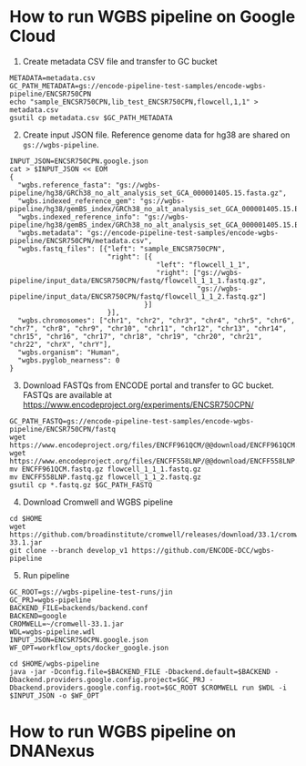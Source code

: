 # How to run WGBS pipeline on Google Cloud

1) Create metadata CSV file and transfer to GC bucket
```
METADATA=metadata.csv
GC_PATH_METADATA=gs://encode-pipeline-test-samples/encode-wgbs-pipeline/ENCSR750CPN
echo "sample_ENCSR750CPN,lib_test_ENCSR750CPN,flowcell,1,1" > metadata.csv
gsutil cp metadata.csv $GC_PATH_METADATA
```

2) Create input JSON file. Reference genome data for hg38 are shared on `gs://wgbs-pipeline`.
```
INPUT_JSON=ENCSR750CPN.google.json
cat > $INPUT_JSON << EOM
{
  "wgbs.reference_fasta": "gs://wgbs-pipeline/hg38/GRCh38_no_alt_analysis_set_GCA_000001405.15.fasta.gz",
  "wgbs.indexed_reference_gem": "gs://wgbs-pipeline/hg38/gemBS_index/GRCh38_no_alt_analysis_set_GCA_000001405.15.BS.gem",
  "wgbs.indexed_reference_info": "gs://wgbs-pipeline/hg38/gemBS_index/GRCh38_no_alt_analysis_set_GCA_000001405.15.BS.info",
  "wgbs.metadata": "gs://encode-pipeline-test-samples/encode-wgbs-pipeline/ENCSR750CPN/metadata.csv",
  "wgbs.fastq_files": [{"left": "sample_ENCSR750CPN", 
  						"right": [{
  									"left": "flowcell_1_1", 
  								   	"right": ["gs://wgbs-pipeline/input_data/ENCSR750CPN/fastq/flowcell_1_1_1.fastq.gz",
  				  							  "gs://wgbs-pipeline/input_data/ENCSR750CPN/fastq/flowcell_1_1_2.fastq.gz"]
  								 }]
  					    }],
  "wgbs.chromosomes": ["chr1", "chr2", "chr3", "chr4", "chr5", "chr6", "chr7", "chr8", "chr9", "chr10", "chr11", "chr12", "chr13", "chr14", "chr15", "chr16", "chr17", "chr18", "chr19", "chr20", "chr21", "chr22", "chrX", "chrY"],
  "wgbs.organism": "Human",
  "wgbs.pyglob_nearness": 0
}
```

3) Download FASTQs from ENCODE portal and transfer to GC bucket.
FASTQs are available at https://www.encodeproject.org/experiments/ENCSR750CPN/
```
GC_PATH_FASTQ=gs://encode-pipeline-test-samples/encode-wgbs-pipeline/ENCSR750CPN/fastq
wget https://www.encodeproject.org/files/ENCFF961QCM/@@download/ENCFF961QCM.fastq.gz
wget https://www.encodeproject.org/files/ENCFF558LNP/@@download/ENCFF558LNP.fastq.gz
mv ENCFF961QCM.fastq.gz flowcell_1_1_1.fastq.gz	
mv ENCFF558LNP.fastq.gz flowcell_1_1_2.fastq.gz	
gsutil cp *.fastq.gz $GC_PATH_FASTQ
```

4) Download Cromwell and WGBS pipeline
```
cd $HOME
wget https://github.com/broadinstitute/cromwell/releases/download/33.1/cromwell-33.1.jar
git clone --branch develop_v1 https://github.com/ENCODE-DCC/wgbs-pipeline
```

5) Run pipeline
```
GC_ROOT=gs://wgbs-pipeline-test-runs/jin
GC_PRJ=wgbs-pipeline
BACKEND_FILE=backends/backend.conf
BACKEND=google
CROMWELL=~/cromwell-33.1.jar
WDL=wgbs-pipeline.wdl
INPUT_JSON=ENCSR750CPN.google.json
WF_OPT=workflow_opts/docker_google.json

cd $HOME/wgbs-pipeline
java -jar -Dconfig.file=$BACKEND_FILE -Dbackend.default=$BACKEND -Dbackend.providers.google.config.project=$GC_PRJ -Dbackend.providers.google.config.root=$GC_ROOT $CROMWELL run $WDL -i $INPUT_JSON -o $WF_OPT
```

# How to run WGBS pipeline on DNANexus

